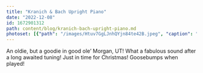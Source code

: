 ```yaml
---
title: "Kranich & Bach Upright Piano"
date: "2022-12-08"
id: 1672901312
path: content/blog/kranich-bach-upright-piano.md
photoset: [{"path": "/images/Htuv7GgLJnhQYjn84te42B.jpeg", "caption": "Antique Morgan UT", "thumbnail": "True"}]
---
```

An oldie, but a goodie in good ole’ Morgan, UT! What a fabulous sound after a long awaited tuning! Just in time for Christmas! Goosebumps when played!